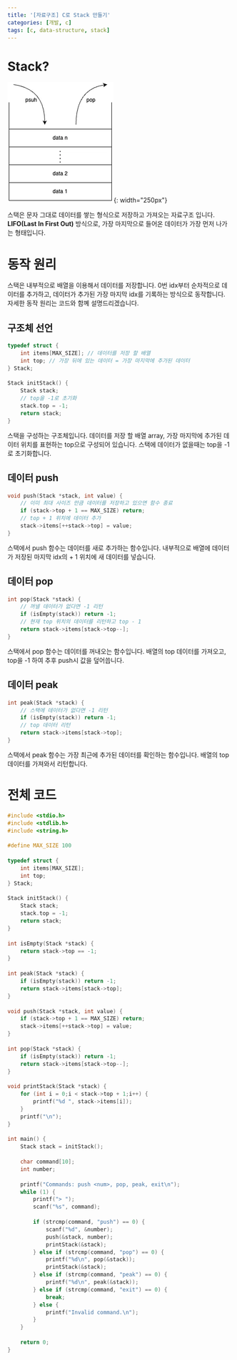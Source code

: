 ```yaml
---
title: '[자료구조] C로 Stack 만들기'
categories: [개발, c]
tags: [c, data-structure, stack]
---
```



# Stack?

![da1](/assets/img/2024-05-11-stack/stack1.webp){: width="250px"}

스택은 문자 그대로 데이터를 쌓는 형식으로 저장하고 가져오는 자료구조 입니다. 
**LIFO(Last In First Out)** 방식으로, 가장 마지막으로 들어온 데이터가 가장 먼저 나가는 형태입니다.


# 동작 원리

스택은 내부적으로 배열을 이용해서 데이터를 저장합니다. 
0번 idx부터 순차적으로 데이터를 추가하고, 데이터가 추가된 가장 마지막 idx를 기록하는 방식으로 동작합니다. 
자세한 동작 원리는 코드와 함꼐 설명드리겠습니다.

## 구조체 선언

```c
typedef struct {
    int items[MAX_SIZE]; // 데이터를 저장 할 배열
    int top; // 가장 뒤에 있는 데이터 = 가장 마지막에 추가된 데이터
} Stack;

Stack initStack() {
    Stack stack;
    // top을 -1로 초기화
    stack.top = -1;
    return stack;
}
```

스택을 구성하는 구조체입니다. 
데이터를 저장 할 배열 array, 가장 마지막에 추가된 데이터 위치를 표현하는 top으로 구성되어 있습니다. 
스택에 데이터가 없을때는 top을 -1로 초기화합니다.

## 데이터 push

```c
void push(Stack *stack, int value) {
    // 이미 최대 사이즈 만큼 데이터를 저장하고 있으면 함수 종료
    if (stack->top + 1 == MAX_SIZE) return;
    // top + 1 위치에 데이터 추가
    stack->items[++stack->top] = value;
}
```

스택에서 push 함수는 데이터를 새로 추가하는 함수입니다. 
내부적으로 배열에 데이터가 저장된 마지막 idx의 + 1 위치에 새 데이터를 넣습니다.

## 데이터 pop

```c
int pop(Stack *stack) {
    // 꺼넬 데이터가 없다면 -1 리턴
    if (isEmpty(stack)) return -1;
    // 현재 top 위치의 데이터를 리턴하고 top - 1
    return stack->items[stack->top--];
}
```

스택에서 pop 함수는 데이터를 꺼내오는 함수입니다. 
배열의 top 데이터를 가져오고, top을 -1 하여 추후 push시 값을 덮어씁니다.

## 데이터 peak

```c
int peak(Stack *stack) {
    // 스택에 데이터가 없다면 -1 리턴
    if (isEmpty(stack)) return -1;
    // top 데이터 리턴
    return stack->items[stack->top];
}
```

스택에서 peak 함수는 가장 최근에 추가된 데이터를 확인하는 함수입니다. 
배열의 top 데이터를 가져와서 리턴합니다.


# 전체 코드

```c
#include <stdio.h>
#include <stdlib.h>
#include <string.h>

#define MAX_SIZE 100

typedef struct {
    int items[MAX_SIZE];
    int top;
} Stack;

Stack initStack() {
    Stack stack;
    stack.top = -1;
    return stack;
}

int isEmpty(Stack *stack) {
    return stack->top == -1;
}

int peak(Stack *stack) {
    if (isEmpty(stack)) return -1;
    return stack->items[stack->top];
}

void push(Stack *stack, int value) {
    if (stack->top + 1 == MAX_SIZE) return;
    stack->items[++stack->top] = value;
}

int pop(Stack *stack) {
    if (isEmpty(stack)) return -1;
    return stack->items[stack->top--];
}

void printStack(Stack *stack) {
    for (int i = 0;i < stack->top + 1;i++) {
        printf("%d ", stack->items[i]);
    }
    printf("\n");
}

int main() {
    Stack stack = initStack();

    char command[10];
    int number;

    printf("Commands: push <num>, pop, peak, exit\n");
    while (1) {
        printf("> ");
        scanf("%s", command);

        if (strcmp(command, "push") == 0) {
            scanf("%d", &number);
            push(&stack, number);
            printStack(&stack);
        } else if (strcmp(command, "pop") == 0) {
            printf("%d\n", pop(&stack));
            printStack(&stack);
        } else if (strcmp(command, "peak") == 0) {
            printf("%d\n", peak(&stack));
        } else if (strcmp(command, "exit") == 0) {
            break;
        } else {
            printf("Invalid command.\n");
        }
    }

    return 0;
}
```
